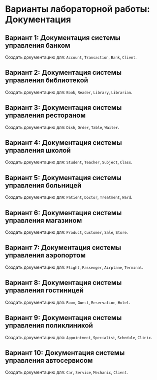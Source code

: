 # Варианты лабораторной работы: Документация

## Вариант 1: Документация системы управления банком
Создать документацию для: `Account`, `Transaction`, `Bank`, `Client`.

## Вариант 2: Документация системы управления библиотекой
Создать документацию для: `Book`, `Reader`, `Library`, `Librarian`.

## Вариант 3: Документация системы управления рестораном
Создать документацию для: `Dish`, `Order`, `Table`, `Waiter`.

## Вариант 4: Документация системы управления школой
Создать документацию для: `Student`, `Teacher`, `Subject`, `Class`.

## Вариант 5: Документация системы управления больницей
Создать документацию для: `Patient`, `Doctor`, `Treatment`, `Ward`.

## Вариант 6: Документация системы управления магазином
Создать документацию для: `Product`, `Customer`, `Sale`, `Store`.

## Вариант 7: Документация системы управления аэропортом
Создать документацию для: `Flight`, `Passenger`, `Airplane`, `Terminal`.

## Вариант 8: Документация системы управления гостиницей
Создать документацию для: `Room`, `Guest`, `Reservation`, `Hotel`.

## Вариант 9: Документация системы управления поликлиникой
Создать документацию для: `Appointment`, `Specialist`, `Schedule`, `Clinic`.

## Вариант 10: Документация системы управления автосервисом
Создать документацию для: `Car`, `Service`, `Mechanic`, `Client`.
